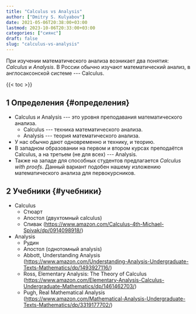 ```yaml
---
title: "Calculus vs Analysis"
author: ["Dmitry S. Kulyabov"]
date: 2021-05-06T20:38:00+03:00
lastmod: 2023-10-06T20:33:00+03:00
categories: ["сиянс"]
draft: false
slug: "calculus-vs-analysis"
---
```


При изучении математического анализа возникает два понятия: _Calculus_ и _Analysis_. В России обычно изучают математический анализ, в англосаксонской системе --- Calculus.

<!--more-->

{{< toc >}}


## <span class="section-num">1</span> Определения {#определения}

-   Calculus и Analysis --- это уровня преподавания математического анализа.
    -   Calculus --- техника математического анализа.
    -   Analysis --- теория математического анализа.
-   У нас обычно дают одновременно и технику, и теорию.
-   В западном образовании на первом и втором курсах преподаётся Calculus, а на третьем (не для всех) --- Analysis.
-   Также на западе для способных студентов предлагается _Calculus with proofs_. Данный вариант подобен нашему изложению математического анализа для первокурсников.


## <span class="section-num">2</span> Учебники {#учебники}

-   Calculus
    -   Стюарт
    -   Апостол (двухтомный calculus)
    -   Спивак (<https://www.amazon.com/Calculus-4th-Michael-Spivak/dp/0914098918/>)
-   Analysis
    -   Рудин
    -   Апостол (однотомный analysis)
    -   Abbott, Understanding Analysis (<https://www.amazon.com/Understanding-Analysis-Undergraduate-Texts-Mathematics/dp/1493927116/>)
    -   Ross, Elementary Analysis: The Theory of Calculus (<https://www.amazon.com/Elementary-Analysis-Calculus-Undergraduate-Mathematics/dp/1461462703/>)
    -   Pugh, Real Mathematical Analysis (<https://www.amazon.com/Mathematical-Analysis-Undergraduate-Texts-Mathematics/dp/3319177702/>)

